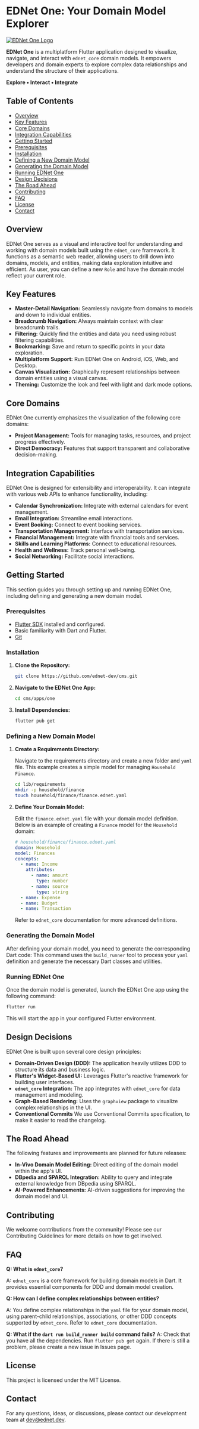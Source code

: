 # EDNet One: Your Domain Model Explorer

[![EDNet One Logo](https://img1.wsimg.com/isteam/ip/4896c6bc-229c-47e9-afdd-ff5ab2d2fdbf/Logo-eb329c1.png/:/rs=w:107,h:107,cg:true,m/cr=w:107,h:107/qt=q:95)](https://github.com/ednet-dev/cms)

**EDNet One** is a multiplatform Flutter application designed to visualize, navigate, and interact with `ednet_core` domain models. It empowers developers and domain experts to explore complex data relationships and understand the structure of their applications.

**Explore • Interact • Integrate**

## Table of Contents

-   [Overview](#overview)
-   [Key Features](#key-features)
-   [Core Domains](#core-domains)
-   [Integration Capabilities](#integration-capabilities)
-   [Getting Started](#getting-started)
   -   [Prerequisites](#prerequisites)
   -   [Installation](#installation)
   -   [Defining a New Domain Model](#defining-a-new-domain-model)
   -   [Generating the Domain Model](#generating-the-domain-model)
   -   [Running EDNet One](#running-ednet-one)
-   [Design Decisions](#design-decisions)
-   [The Road Ahead](#the-road-ahead)
-   [Contributing](#contributing)
-   [FAQ](#faq)
-   [License](#license)
-   [Contact](#contact)

## Overview

EDNet One serves as a visual and interactive tool for understanding and working with domain models built using the `ednet_core` framework. It functions as a semantic web reader, allowing users to drill down into domains, models, and entities, making data exploration intuitive and efficient. As user, you can define a new `Role` and have the domain model reflect your current role.

## Key Features

-   **Master-Detail Navigation:** Seamlessly navigate from domains to models and down to individual entities.
-   **Breadcrumb Navigation:** Always maintain context with clear breadcrumb trails.
-   **Filtering:** Quickly find the entities and data you need using robust filtering capabilities.
-   **Bookmarking:** Save and return to specific points in your data exploration.
-   **Multiplatform Support:** Run EDNet One on Android, iOS, Web, and Desktop.
-   **Canvas Visualization:** Graphically represent relationships between domain entities using a visual canvas.
-   **Theming:** Customize the look and feel with light and dark mode options.

## Core Domains

EDNet One currently emphasizes the visualization of the following core domains:

-   **Project Management:** Tools for managing tasks, resources, and project progress effectively.
-   **Direct Democracy:** Features that support transparent and collaborative decision-making.

## Integration Capabilities

EDNet One is designed for extensibility and interoperability. It can integrate with various web APIs to enhance functionality, including:

-   **Calendar Synchronization:** Integrate with external calendars for event management.
-   **Email Integration:** Streamline email interactions.
-   **Event Booking:** Connect to event booking services.
-   **Transportation Management:** Interface with transportation services.
-   **Financial Management:** Integrate with financial tools and services.
-   **Skills and Learning Platforms:** Connect to educational resources.
-   **Health and Wellness:** Track personal well-being.
-   **Social Networking:** Facilitate social interactions.

## Getting Started

This section guides you through setting up and running EDNet One, including defining and generating a new domain model.

### Prerequisites

-   [Flutter SDK](https://flutter.dev/docs/get-started/install) installed and configured.
-   Basic familiarity with Dart and Flutter.
-   [Git](https://git-scm.com/book/en/v2/Getting-Started-Installing-Git)

### Installation

1.  **Clone the Repository:**

    ```bash
    git clone https://github.com/ednet-dev/cms.git
    ```

2.  **Navigate to the EDNet One App:**

    ```bash
    cd cms/apps/one
    ```

3.  **Install Dependencies:**

    ```bash
    flutter pub get
    ```

### Defining a New Domain Model

1.  **Create a Requirements Directory:**

    Navigate to the requirements directory and create a new folder and `yaml` file.
    This example creates a simple model for managing `Household` `Finance`.

    ```bash
    cd lib/requirements
    mkdir -p household/finance
    touch household/finance/finance.ednet.yaml
    ```

2.  **Define Your Domain Model:**

    Edit the `finance.ednet.yaml` file with your domain model definition. Below is an example of creating a `Finance` model for the `Household` domain:

    ```yaml
    # household/finance/finance.ednet.yaml
    domain: Household
    model: Finances
    concepts:
      - name: Income
        attributes:
          - name: amount
            type: number
          - name: source
            type: string
      - name: Expense
      - name: Budget
      - name: Transaction
    ```
    Refer to `ednet_core` documentation for more advanced definitions.

### Generating the Domain Model

After defining your domain model, you need to generate the corresponding Dart code:
This command uses the `build_runner` tool to process your `yaml` definition and
generate the necessary Dart classes and utilities.

### Running EDNet One

Once the domain model is generated, launch the EDNet One app using the following
command:
```bash
flutter run
```
This will start the app in your configured Flutter environment.

## Design Decisions

EDNet One is built upon several core design principles:

- **Domain-Driven Design (DDD):** The application heavily utilizes DDD to
  structure its data and business logic.
- **Flutter's Widget-Based UI:** Leverages Flutter's reactive framework for
  building user interfaces.
- **`ednet_core` Integration:** The app integrates with `ednet_core` for data
  management and modeling.
- **Graph-Based Rendering:** Uses the `graphview` package to visualize complex
  relationships in the UI.
- **Conventional Commits** We use Conventional Commits specification, to make
  it easier to read the changelog.

## The Road Ahead

The following features and improvements are planned for future releases:

- **In-Vivo Domain Model Editing:** Direct editing of the domain model within
  the app's UI.
- **DBpedia and SPARQL Integration:** Ability to query and integrate external
  knowledge from DBpedia using SPARQL.
- **AI-Powered Enhancements:** AI-driven suggestions for improving the domain
  model and UI.

## Contributing

We welcome contributions from the community\! Please see our Contributing
Guidelines for more details on how to get involved.

## FAQ

**Q: What is `ednet_core`?**

A: `ednet_core` is a core framework for building domain models in Dart. It
provides essential components for DDD and domain model creation.

**Q: How can I define complex relationships between entities?**

A: You define complex relationships in the `yaml` file for your domain model,
using parent-child relationships, associations, or other DDD concepts supported
by `ednet_core`. Refer to `ednet_core` documentation.

**Q: What if the `dart run build_runner build` command fails?** A: Check that
you have all the dependencies. Run `flutter pub get` again. If there is still a
problem, please create a new issue in Issues page.

## License

This project is licensed under the MIT License.

## Contact

For any questions, ideas, or discussions, please contact our development team at
dev@ednet.dev.